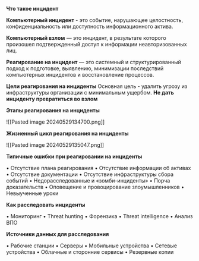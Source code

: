 
**Что такое инцидент**

**Компьютерный инцидент** - это событие, нарушающее целостность, конфиденциальность или доступность информационного актива.

**Компьютерный взлом** — это инцидент, в результате которого произошел подтвержденный доступ к информации неавторизованных лиц.

**Реагирование на инцидент** — это системный и структурированный подход к подготовке, выявлению, минимизации последствий компьютерных инцидентов и восстановление процессов.

**Цели реагирования на инциденты**
Основная цель - удалить угрозу из инфраструктуры организации с минимальным ущербом. **Не дать инциденту превратиться во взлом**

**Этапы реагирования на инциденты**

![[Pasted image 20240529134700.png]]

**Жизненный цикл реагирования на инциденты**

![[Pasted image 20240529135047.png]]

**Типичные ошибки при реагировании на инциденты**

•	Отсутствие плана реагирования
•	Отсутствие информации об активах
•	Отсутствие документации
•	Отсутствие инфраструктуры сбора событий
•	Недорасследованные и «зомби-инциденты»
•	Порча доказательств
•	Оповещение и провоцирование злоумышленников
•	Невыученные уроки

**Как расследовать инциденты**

•	Мониторинг
•	Threat hunting
•	Форензика
•	Threat intelligence
•	Анализ ВПО

**Источники данных для расследования**

•	Рабочие станции
•	Серверы
•	Мобильные устройства
•	Сетевые устройства
•	Облачные и сторонние сервисы
•	Резервные копии

